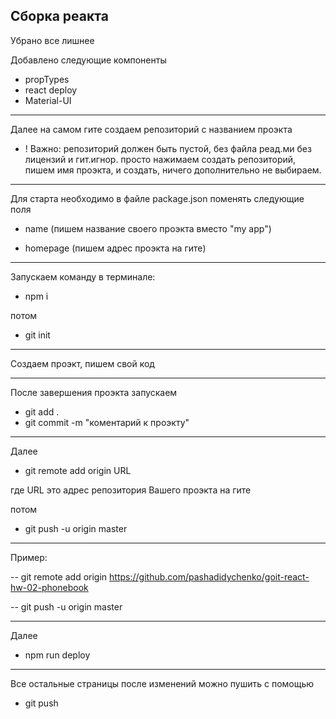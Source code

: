## Сборка реакта

Убрано все лишнее

Добавлено следующие компоненты

- propTypes
- react deploy
- Material-UI

---

Далее на самом гите создаем репозиторий с названием проэкта

- ! Важно: репозиторий должен быть пустой, без файла реад.ми без лицензий и гит.игнор.
  просто нажимаем создать репозиторий, пишем имя проэкта, и создать, ничего дополнительно не выбираем.

---

Для старта необходимо в файле package.json поменять следующие поля

- name (пишем название своего проэкта вместо "my app")

- homepage (пишем адрес проэкта на гите)

---

Запускаем команду в терминале:

- npm i

потом

- git init

---

Создаем проэкт, пишем свой код

---

После завершения проэкта запускаем

- git add .
- git commit -m "коментарий к проэкту"

---

Далее

- git remote add origin URL

где URL это адрес репозитория Вашего проэкта на гите

потом

- git push -u origin master

---

Пример:

-- git remote add origin https://github.com/pashadidychenko/goit-react-hw-02-phonebook

-- git push -u origin master

---

Далее

- npm run deploy

---

Все остальные страницы после изменений можно пушить с помощью

- git push
